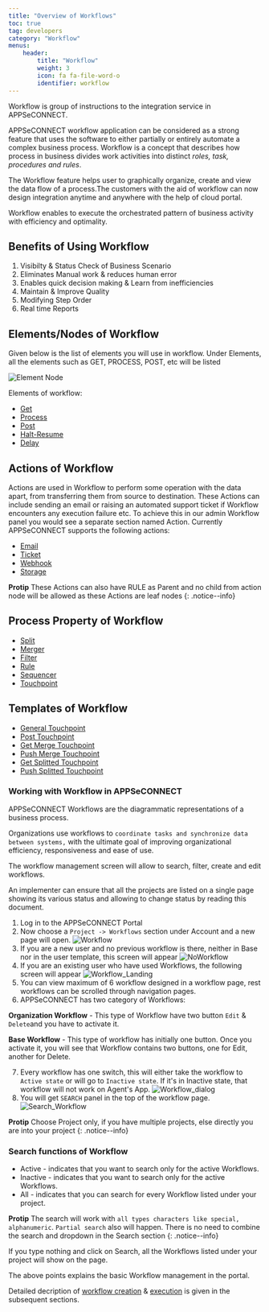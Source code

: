```yaml
---
title: "Overview of Workflows"
toc: true
tag: developers
category: "Workflow"
menus: 
    header:
        title: "Workflow"
        weight: 3
        icon: fa fa-file-word-o
        identifier: workflow
---
```

Workflow is group of instructions to the integration service in APPSeCONNECT. 

APPSeCONNECT workflow application can be considered as a strong feature that uses the software to either partially or entirely automate a complex business process. Workflow is  a concept that describes how process in business divides work activities into distinct *roles, task, procedures and rules*.

The Workflow feature helps user to graphically organize, create and view the data flow of a process.The customers with the aid of workflow can now design integration anytime and anywhere with the help of cloud portal.

Workflow enables to execute the orchestrated pattern of business activity with efficiency and optimality.

## Benefits of Using Workflow 

1. Visibilty & Status Check of Business Scenario
2. Eliminates Manual work & reduces human error
3. Enables quick decision making & Learn from inefficiencies
4. Maintain & Improve Quality
5. Modifying Step Order
6. Real time Reports

## Elements/Nodes of Workflow

Given below is the list of elements you will use in workflow. Under Elements, all the elements such as GET, PROCESS, POST, etc will be listed

![Element Node](/staticfiles/workflow-management/media/ElementNode.png)

Elements of workflow:

* [Get](/workflow/working-with-get/)
* [Process](/workflow/working-with-process/)
* [Post](/workflow/working-with-post/)
* [Halt-Resume](/workflow/working-with-halt-resume/)
* [Delay](/workflow/working-with-delay/)

## Actions of Workflow

Actions are used in Workflow to perform some operation with the data apart, from transferring them from source to destination. These Actions can include sending an email or raising an automated support ticket if Workflow encounters any execution failure etc. To achieve this in our admin Workflow panel you would see a separate section named Action.
Currently APPSeCONNECT supports the following actions:


* [Email](/workflow/generating-notification-emails/)
* [Ticket](/workflow/generating-notification-support-ticket/)
* [Webhook](/workflow/generating-notification-webhooks/)
* [Storage](/workflow/generating-storage-action/)



**Protip** These Actions can also have RULE as Parent and no child from action node will be allowed as these Actions are leaf nodes 
{: .notice--info}

## Process Property of Workflow

* [Split](/workflow/working-with-splitter/)
* [Merger](/workflow/working-with-merger/)
* [Filter](/workflow/working-with-filter/)
* [Rule](/workflow/working-with-rule/)
* [Sequencer](/workflow/working-with-sequencer/)
* [Touchpoint]()

## Templates of Workflow

* [General Touchpoint]()
* [Post Touchpoint]()
* [Get Merge Touchpoint]()
* [Push Merge Touchpoint]()
* [Get Splitted Touchpoint]()
* [Push Splitted Touchpoint]()

### Working with Workflow in APPSeCONNECT

 APPSeCONNECT Workflows are the diagrammatic representations of a business process.  

 Organizations use workflows to `coordinate tasks and synchronize data between systems,` with the ultimate goal of improving organizational efficiency, responsiveness and ease of use.

 The workflow management screen will allow to search, filter, create and edit workflows.

 An implementer can ensure that all the projects are listed on a single page showing its various status and allowing to change status by reading this document.

 1. Log in to the APPSeCONNECT Portal
 2. Now choose a `Project -> Workflows` section under Account and a new page will open.
  ![Workflow](/staticfiles/workflow-management/media/Workflow.png)
 3. If you are a new user and no previous workflow is there, neither in Base nor in the user template, this screen will appear
![NoWorkflow](/staticfiles/workflow-management/media/NoWorkflow.png)
 4.  If you are an existing user who have used Workflows, the following screen will appear
![Workflow_Landing](/staticfiles/workflow-management/media/Workflow_Landing.png)
 5. You can view maximum of 6 workflow designed in a workflow page, rest workflows can be scrolled through navigation pages.
 6. APPSeCONNECT has two category of Workflows: 

 **Organization Workflow** -  This type of Workflow have two button `Edit` & `Delete`and you have to activate it.    

**Base Workflow** - This type of workflow has initially one button. Once you activate it, you will see that Workflow contains two buttons, one for Edit, another for Delete.  
 
 7. Every workflow has one switch, this will either take the  workflow to `Active state` or will go to `Inactive state`. If it's in Inactive state, that workflow will not work on Agent's App.
 ![Workflow_dialog](/staticfiles/workflow-management/media/Workflow_dialog.png)
 8. You will get `SEARCH` panel in the top of the workflow page.
 ![Search_Workflow](/staticfiles/workflow-management/media/Search_Workflow.png)

 **Protip** Choose Project only, if you have multiple projects, else directly you are into your project
 {: .notice--info}

 
### Search functions of Workflow

* Active - indicates that you want to search only for the active Workflows.
* Inactive - indicates that you want to search only for the active Workflows.
* All - indicates that you can search for every Workflow listed under your project.


**Protip** The search will work with `all types characters like special, alphanumeric`. `Partial search` also will happen. There is no need to combine the search and dropdown in the Search section 
{: .notice--info}

If you type nothing and click on Search, all the Workflows listed under your project will show on the page.

The above points explains the basic Workflow management in the portal.

Detailed decription of [workflow creation](/workflow/steps-to-create-your-first-workflow/) & [execution](/workflow/deploying-and-executing/) is given in the subsequent sections.
 
